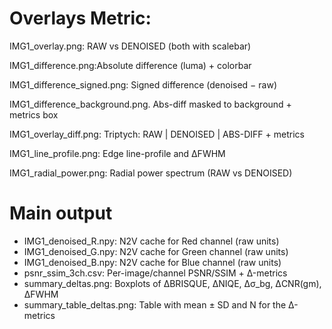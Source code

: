 
# Overlays Metric:

IMG1_overlay.png: RAW vs DENOISED (both with scalebar)

IMG1_difference.png:Absolute difference (luma) + colorbar

IMG1_difference_signed.png:   Signed difference (denoised − raw)

IMG1_difference_background.png.  Abs-diff masked to background + metrics box

IMG1_overlay_diff.png:     Triptych: RAW | DENOISED | ABS-DIFF + metrics

IMG1_line_profile.png:   Edge line-profile and ΔFWHM

IMG1_radial_power.png:    Radial power spectrum (RAW vs DENOISED)

# Main output

- IMG1_denoised_R.npy:                N2V cache for Red channel (raw units)
- IMG1_denoised_G.npy:                N2V cache for Green channel (raw units)
- IMG1_denoised_B.npy:                N2V cache for Blue channel (raw units)
- psnr_ssim_3ch.csv:                  Per-image/channel PSNR/SSIM + Δ-metrics
- summary_deltas.png:                 Boxplots of ΔBRISQUE, ΔNIQE, Δσ_bg, ΔCNR(gm), ΔFWHM
- summary_table_deltas.png:           Table with mean ± SD and N for the Δ-metrics

